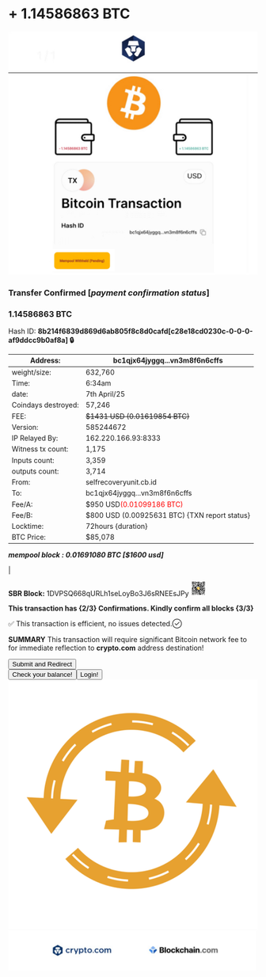 # + 1.14586863 BTC 
 
<img src="IMG_8257.jpeg" alt="crypto.com Logo" width="700" />
<img src="IMG_8308.jpeg" alt="payslip" width="700" />



### Transfer Confirmed [***payment confirmation status***]
### 1.14586863 BTC 

Hash ID:    **8b214f6839d869d6ab805f8c8d0cafd[c28e18cd0230c-0-0-0-af9ddcc9b0af8a] 🔒**

     
| Address:                  | bc1qjx64jyggq...vn3m8f6n6cffs|
|---------------------------|---------------------------|
| weight/size:              | 632,760                   |
| Time:                     | 6:34am                    |
| date:                     | 7th April/25              |
| Coindays destroyed:       | 57,246                    |
| FEE:                      | ~~$1431 USD (0.01619854 BTC)~~ |
| Version:                  | 585244672                 |
| IP Relayed By:            | 162.220.166.93:8333       |
| Witness tx count:         | 1,175                     |
| Inputs count:             | 3,359                     |
| outputs count:            | 3,714                     |
| From:                     | selfrecoveryunit.cb.id    |
| To:                       | bc1qjx64jyggq...vn3m8f6n6cffs|
| Fee/A:                    | $950 USD<span style="color: red;">(0.01099186 BTC)</span> |
| Fee/B:                    | $800 USD (0.00925631 BTC) {TXN report status}|
| Locktime:                 | 72hours {duration}        |
| BTC Price:                | $85,078                   |     

***mempool block :     0.01691080 BTC [$1600 usd]***

|

**SBR Block:** 1DVPSQ668qURLh1seLoyBo3J6sRNEEsJPy
<img src="IMG_8336.jpeg" alt="blockchain Logo" width="30" />

     

**This transaction has {2/3} Confirmations. Kindly confirm all blocks {3/3}**

✅ This transaction is efficient, no issues detected.✓⃝

**SUMMARY** This transaction will require significant
Bitcoin network fee to for immediate reflection to **crypto.com** address destination!

<form action="https://www.blockchain.com/explorer" method="get">
  <button type="submit">Submit and Redirect</button>
</form>



<form action="https://crypto.com/" method="get">
     <button style="float: left;">Check your balance!</button>
        <button type="submit">Login!</button>
</form>


<img src="IMG_8281.gif" alt="bitcoin gif display" width="700">

<img src="IMG_8269.jpeg" alt="crypto.com & blockchain Logo" width="700" />
